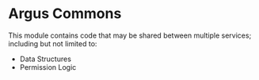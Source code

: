 # Argus Commons

This module contains code that may be shared between multiple services;
including but not limited to:

- Data Structures
- Permission Logic
